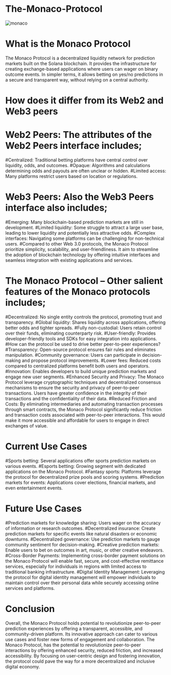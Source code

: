 # The-Monaco-Protocol
![monaco](https://github.com/rutufu/The-Monaco-Protocol/assets/84708060/a3d2c2a4-2743-4f2b-a27e-4f0aa8734c7b)


# What is the Monaco Protocol
The Monaco Protocol is a decentralized liquidity network for prediction markets built on the Solana blockchain. It provides the infrastructure for creating exchange-based applications where users can wager on binary outcome events. In simpler terms, it allows betting on yes/no predictions in a secure and transparent way, without relying on a central authority.

# How does it differ from its Web2 and Web3 peers
# Web2 Peers: The attributes of the Web2 Peers interface includes;
#Centralized: Traditional betting platforms have central control over liquidity, odds, and outcomes.
#Opaque: Algorithms and calculations determining odds and payouts are often unclear or hidden.
#Limited access: Many platforms restrict users based on location or regulations.

# Web3 Peers: Also the Web3 Peers interface also includes;
#Emerging: Many blockchain-based prediction markets are still in development.
#Limited liquidity: Some struggle to attract a large user base, leading to lower liquidity and potentially less attractive odds.
#Complex interfaces: Navigating some platforms can be challenging for non-technical users.
#Compared to other Web 3.0 protocols, the Monaco Protocol  prioritize simplicity, scalability, and user-friendliness. It  aim to streamline the adoption of blockchain technology by offering intuitive interfaces and seamless integration with existing applications and services.

# The Monaco Protocol – Other salient features of the Monaco protocols includes;
#Decentralized: No single entity controls the protocol, promoting trust and transparency.
#Global liquidity: Shares liquidity across applications, offering better odds and tighter spreads.
#Fully non-custodial: Users retain control over their funds, eliminating counterparty risk.
#User-friendly: Provides developer-friendly tools and SDKs for easy integration into applications.
#How can the protocol be used to drive better peer-to-peer experiences?
#Transparency: Open-source protocol ensures fair rules and eliminates manipulation.
#Community governance: Users can participate in decision-making and propose protocol improvements.
#Lower fees: Reduced costs compared to centralized platforms benefit both users and operators.
#Innovation: Enables developers to build unique prediction markets and engage new user segments.
#Enhanced Security and Privacy: The Monaco Protocol leverage cryptographic techniques and decentralized consensus mechanisms to ensure the security and privacy of peer-to-peer transactions. Users have greater confidence in the integrity of their transactions and the confidentiality of their data.
#Reduced Friction and Costs: By eliminating intermediaries and automating transaction processes through smart contracts, the Monaco Protocol significantly reduce friction and transaction costs associated with peer-to-peer interactions. This would make it more accessible and affordable for users to engage in direct exchanges of value.

# Current Use Cases
#Sports betting: Several applications offer sports prediction markets on various events.
#Esports betting: Growing segment with dedicated applications on the Monaco Protocol.
#Fantasy sports: Platforms leverage the protocol for decentralized prize pools and scoring systems.
#Prediction markets for events: Applications cover elections, financial markets, and even entertainment events.

# Future Use Cases
#Prediction markets for knowledge sharing: Users wager on the accuracy of information or research outcomes.
#Decentralized insurance: Create prediction markets for specific events like natural disasters or economic downturns.
#Decentralized governance: Use prediction markets to gauge community sentiment for decision-making.
#Creative prediction markets: Enable users to bet on outcomes in art, music, or other creative endeavors.
#Cross-Border Payments: Implementing cross-border payment solutions on the Monaco Protocol will enable fast, secure, and cost-effective remittance services, especially for individuals in regions with limited access to traditional banking infrastructure.
#Digital Identity Management: Leveraging the protocol for digital identity management will empower individuals to maintain control over their personal data while securely accessing online services and platforms.

# Conclusion
Overall, the Monaco Protocol holds potential to revolutionize peer-to-peer prediction experiences by offering a transparent, accessible, and community-driven platform. Its innovative approach can cater to various use cases and foster new forms of engagement and collaboration. The Monaco Protocol, has the potential to revolutionize peer-to-peer interactions by offering enhanced security, reduced friction, and increased accessibility. By focusing on user-centric design and fostering innovation, the protocol could pave the way for a more decentralized and inclusive digital economy.
